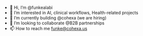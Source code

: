 - 👋 Hi, I’m @funkealabi
- 👀 I’m interested in AI, clinical workflows, Health-related projects
- 🌱 I’m currently building @cohexa (we are hiring)
- 💞️ I’m looking to collaborate  @B2B partnerships
- 📫 How to reach me funke@cohexa.us

<!---
funkealabi/funkealabi is a ✨ special ✨ repository because its `README.md` (this file) appears on your GitHub profile.
You can click the Preview link to take a look at your changes.
--->
